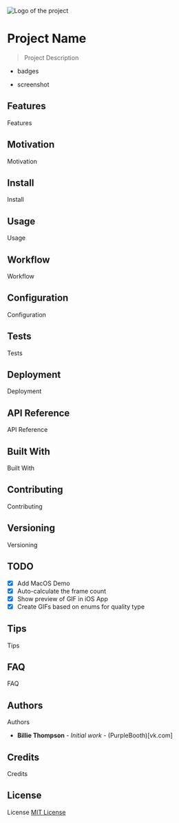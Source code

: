 ![Logo of the project](https://raw.githubusercontent.com/jehna/readme-best-practices/master/sample-logo.png)
# Project Name
> Project Description

* badges

* screenshot

## Features
Features

## Motivation
Motivation

## Install

Install

## Usage
Usage

## Workflow
Workflow

## Configuration
Configuration

## Tests

Tests

## Deployment

Deployment

## API Reference
API Reference

## Built With
Built With

## Contributing
Contributing

## Versioning
Versioning

## TODO
- [X] Add MacOS Demo
- [X] Auto-calculate the frame count
- [X] Show preview of GIF in iOS App
- [X] Create GIFs based on enums for quality type

## Tips
Tips

## FAQ
FAQ

## Authors
Authors
* **Billie Thompson** - *Initial work* - (PurpleBooth)[vk.com]

## Credits
Credits

## License
License [MIT License](http://http//opensource.org/licenses/mit-license.php)